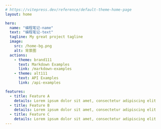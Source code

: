 ```yaml
---
# https://vitepress.dev/reference/default-theme-home-page
layout: home

hero:
  name: "编程笔记-name"
  text: "编程笔记-text"
  tagline: My great project tagline
  image:
    src: /home-bg.png
    alt: 背景图
  actions:
    - theme: brand111
      text: Markdown Examples
      link: /markdown-examples
    - theme: alt111
      text: API Examples
      link: /api-examples

features:
  - title: Feature A
    details: Lorem ipsum dolor sit amet, consectetur adipiscing elit
  - title: Feature B
    details: Lorem ipsum dolor sit amet, consectetur adipiscing elit
  - title: Feature C
    details: Lorem ipsum dolor sit amet, consectetur adipiscing elit
---
```


